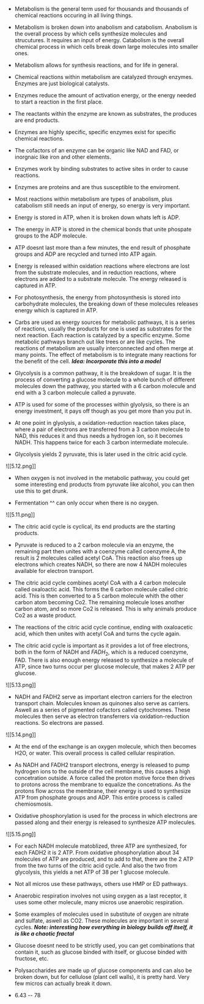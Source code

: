 
- Metabolism is the general term used for thousands and thousands of chemical reactions occuring in all living things. 

- Metabolism is broken down into anabolism and catabolism. Anabolism is the overall process by which cells synthesize molecules and strucutures. It requires an input of energy. Catabolism is the overall chemical process in which cells break down large molecules into smaller ones. 

- Metabolism allows for synthesis reactions, and for life in general. 

- Chemical reactions within metabolism are catalyzed through enzymes. Enzymes are just biological catalysts. 

- Enzymes reduce the amount of activation energy, or the energy needed to start a reaction in the first place. 

- The reactants within the enzyme are known as substrates, the produces are end products. 

- Enzymes are highly specific, specific enzymes exist for specific chemical reactions. 

- The cofactors of an enzyme can be organic like NAD and FAD, or inorgnaic like iron and other elements. 

- Enzymes work by binding substrates to active sites in order to cause reactions. 

- Enzymes are proteins and are thus susceptible to the enviroment. 

- Most reactions within metabolism are types of anabolism, plus catabolism still needs an input of energy, so energy is very important. 

- Energy is stored in ATP, when it is broken down whats left is ADP. 

- The energy in ATP is stored in the chemical bonds that unite phospate groups to the ADP molecule. 

- ATP doesnt last more than a few minutes, the end result of phosphate groups and ADP are recycled and turned into ATP again. 

- Energy is released within oxidation reactions where electrons are lost from the substrate molecules, and in reduction reactions, where electrons are added to a substrate molecule. The energy released is captured in ATP. 

- For photosynthesis, the energy from photosynthesis is stored into carbohydrate molecules, the breaking down of these molecules releases energy which is captured in ATP. 

- Carbs are used as energy sources for metabolic pathways, it is a series of reactions, usually the products for one is used as substrates for the next reaction. Each reaction is catalyzed by a specific enzyme. Some metabolic pathways branch out like trees or are like cycles. The reactions of metabolism are usually interconnected and often merge at many points. The effect of metabolism is to integrate many reactions for the benefit of the cell. ***Idea: Incorporate this into a model*** 

- Glycolysis is a common pathway, it is the breakdown of sugar. It is the process of converting a glucose molecule to a whole bunch of different molecules down the pathway, you started with a 6 carbon molecule and end with a 3 carbon molecule called a pyruvate. 

- ATP is used for some of the processes within glyolysis, so there is an energy investment, it pays off though as you get more than you put in. 

- At one point in glyolysis, a oxidation-reduction reaction takes place, where a pair of electrons are transferred from a 3 carbon molecule to NAD, this reduces it and thus needs a hydrogen ion, so it becomes NADH. This happens twice for each 3 carbon intermediate molecule. 

- Glycolysis yields 2 pyruvate, this is later used in the citric acid cycle. 

![[5.12.png]]


- When oxygen is not involved in the metabolic pathway, you could get some interesting end products from pyruvate like alcohol, you can then use this to get drunk. 

- Fermentation ^^ can only occur when there is no oxygen.

![[5.11.png]]

- The citric acid cycle is cyclical, its end products are the starting products. 

- Pyruvate is reduced to a 2 carbon molecule via an enzyme, the remaining part then unites with a coenzyme called coenzyme A, the result is 2 molecules called acetyl CoA. This reaction also frees up electrons which creates NADH, so there are now 4 NADH molecules available for electron transport. 

- The citric acid cycle combines acetyl CoA with a 4 carbon molecule called oxaloactic acid. This forms the 6 carbon molecule called citric acid. This is then converted to a 5 carbon molecule whith the other carbon atom becoming Co2. The remaining molecule loses another carbon atom, and so more Co2 is released. This is why animals produce Co2 as a waste product. 

- The reactions of the citric acid cycle continue, ending with oxaloacetic acid, which then unites with acetyl CoA and turns the cycle again. 

- The citric acid cycle is important as it provides a lot of free electrons, both in the form of NADH and $FADH_2$, which is a reduced coenzyme, FAD. There is also enough energy released to synthesize a molecule of ATP, since two turns occur per glucose molecule, that makes 2 ATP per glucose. 


![[5.13.png]]

- NADH and FADH2 serve as important electron carriers for the electron transport chain. Molecules known as quinones also serve as carriers. Aswell as a series of pigmented cofactors called cytochromes. These molecules then serve as electron transferrers via oxidation-reduction reactions. So electrons are passed. 

![[5.14.png]]

- At the end of the exchange is an oxygen molecule, which then becomes H2O, or water. This overall process is called cellular respiration. 

- As NADH and FADH2 transport electrons, energy is released to pump hydrogen ions to the outside of the cell membrane, this causes a high concetration outside. A force called the proton motive force then drives to protons across the membrane to equalize the concetrations. As the protons flow across the membrane, their energy is used to synthesize ATP from phosphate groups and ADP. This entire process is called chemiosmosis. 

- Oxidative phosphorylation is used for the process in which electrons are passed along and their energy is released to synthesize ATP molecules.

![[5.15.png]]

- For each NADH molecule matoblized, three ATP are synthesized, for each FADH2 it is 2 ATP. From oxidative phosphorylation about 34 molecules of ATP are produced, and to add to that, there are the 2 ATP from the two turns of the citric acid cycle. And also the two from glycolysis, this yields a net ATP of 38 per 1 glucose molecule.  

- Not all micros use these pathways, others use HMP or ED pathways. 

- Anaerobic respiration involves not using oxygen as a last receptor, it uses some other molecule, many micros use anaerobic respiration. 

- Some examples of molecules used in substitute of oxygen are nitrate and sulfate, aswell as CO2. These molecules are important in several cycles. ***Note: interesting how everything in biology builds off itself, it is like a chaotic fractal***

- Glucose doesnt need to be strictly used, you can get combinations that contain it, such as glucose binded with itself, or glucose binded with fructose, etc. 

- Polysaccharides are made up of glucose components and can also be broken down, but for cellulose (plant cell walls), it is pretty hard. Very few micros can actually break it down. 

- 6.43 -- 78 


